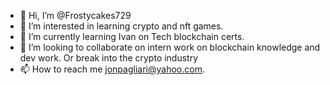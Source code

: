 - 👋 Hi, I’m @Frostycakes729
- 👀 I’m interested in learning crypto and nft games.
- 🌱 I’m currently learning Ivan on Tech blockchain certs.
- 💞️ I’m looking to collaborate on intern work on blockchain knowledge and dev work. Or break into the crypto industry
- 📫 How to reach me jonpagliari@yahoo.com. 

<!---
Frostycakes729/Frostycakes729 is a ✨ special ✨ repository because its `README.md` (this file) appears on your GitHub profile.
You can click the Preview link to take a look at your changes.
--->

